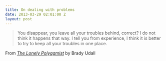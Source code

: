 ```yaml
---
title: On dealing with problems
date: 2013-03-29 02:01:00 Z
layout: post
---
```


> You disappear, you leave all your troubles behind, correct? I do not think it happens that way. I tell you from experience, I think it is better to try to keep all your troubles in one place.

From *[The Lonely Polygamist](http://www.amazon.com/gp/product/B003KVLTJM/ref=as_li_ss_tl?ie=UTF8&camp=1789&creative=390957&creativeASIN=B003KVLTJM&linkCode=as2&tag=yokois-20)* by Brady Udall

